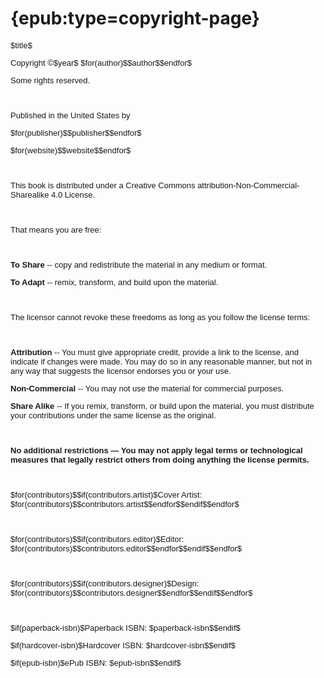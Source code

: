 # {epub:type=copyright-page}

<div style="font-size: small; font-family: sans-serif;">

<p style="text-indent: 0;">$title$</p>

<p style="text-indent: 0;">Copyright &copy;$year$ $for(author)$$author$$endfor$</p>
<p style="text-indent: 0;">Some rights reserved.</p><br />

<p style="text-indent: 0;">Published in the United States by</p>
<p style="text-indent: 0;">$for(publisher)$$publisher$$endfor$</p>
<p style="text-indent: 0;">$for(website)$$website$$endfor$</p><br />

<p style="text-indent: 0;">This book is distributed under a Creative Commons attribution-Non-Commercial-Sharealike 4.0 License.</p><br />

<p style="text-indent: 0;">That means you are free:</p><br />

<p style="text-indent: 0;"><strong>To Share</strong> -- copy and redistribute the material in any medium or format.</p>
<p style="text-indent: 0;"><strong>To Adapt</strong> -- remix, transform, and build upon the material.</p><br />

<p style="text-indent: 0;">The licensor cannot revoke these freedoms as long as you follow the license terms:</p><br />

<p style="text-indent: 0;"><strong>Attribution</strong> -- You must give appropriate credit, provide a link to the license, and indicate if changes were made. You may do so in any reasonable manner, but not in any way that suggests the licensor endorses you or your use.</p>
<p style="text-indent: 0;"><strong>Non-Commercial</strong> -- You may not use the material for commercial purposes.</p>
<p style="text-indent: 0;"><strong>Share Alike</strong> -- If you remix, transform, or build upon the material, you must distribute your contributions under the same license as the original.</p><br />

<p style="text-indent: 0;"><strong>No additional restrictions — You may not apply legal terms or technological measures that legally restrict others from doing anything the license permits.</strong></p><br />

<p style="text-indent: 0;">$for(contributors)$$if(contributors.artist)$Cover Artist: $for(contributors)$$contributors.artist$$endfor$$endif$$endfor$</p><br />

<p style="text-indent: 0;">$for(contributors)$$if(contributors.editor)$Editor: $for(contributors)$$contributors.editor$$endfor$$endif$$endfor$</p><br />

<p style="text-indent: 0;">$for(contributors)$$if(contributors.designer)$Design: $for(contributors)$$contributors.designer$$endfor$$endif$$endfor$</p><br />

<p style="text-indent: 0;">$if(paperback-isbn)$Paperback ISBN: $paperback-isbn$$endif$</p>
<p style="text-indent: 0;">$if(hardcover-isbn)$Hardcover ISBN: $hardcover-isbn$$endif$</p>
<p style="text-indent: 0;">$if(epub-isbn)$ePub ISBN: $epub-isbn$$endif$</p>

</div>